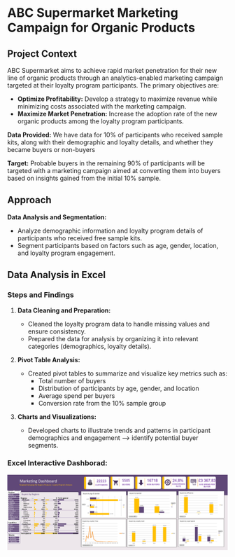# ABC Supermarket Marketing Campaign for Organic Products

## Project Context

ABC Supermarket aims to achieve rapid market penetration for their new line of organic products through an analytics-enabled marketing campaign targeted at their loyalty program participants. The primary objectives are:

- **Optimize Profitability:** Develop a strategy to maximize revenue while minimizing costs associated with the marketing campaign.
- **Maximize Market Penetration:** Increase the adoption rate of the new organic products among the loyalty program participants.
  
 **Data Provided:** We have data for 10% of participants who received sample kits, along with their demographic and loyalty details, and whether they became buyers or non-buyers
  
 **Target:** Probable buyers in the remaining 90% of participants will be targeted with a marketing campaign aimed at converting them into buyers based on insights gained from the initial 10% sample.


## Approach

 **Data Analysis and Segmentation:**
   - Analyze demographic information and loyalty program details of participants who received free sample kits.
   - Segment participants based on factors such as age, gender, location, and loyalty program engagement.


## Data Analysis in Excel

### Steps and Findings

1. **Data Cleaning and Preparation:**
   - Cleaned the loyalty program data to handle missing values and ensure consistency.
   - Prepared the data for analysis by organizing it into relevant categories (demographics, loyalty details).

2. **Pivot Table Analysis:**
   - Created pivot tables to summarize and visualize key metrics such as:
     - Total number of buyers
     - Distribution of participants by age, gender, and location
     - Average spend per buyers
     - Conversion rate from the 10% sample group

3. **Charts and Visualizations:**
   - Developed charts to illustrate trends and patterns in participant demographics and engagement --> identify potential buyer segments.

### Excel Interactive Dashborad:
  
  ![](img/dash.PNG)


